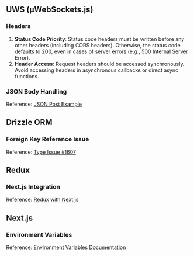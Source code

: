 ## UWS (µWebSockets.js)
### Headers
1. **Status Code Priority**: Status code headers must be written before any other headers (including CORS headers). Otherwise, the status code defaults to 200, even in cases of server errors (e.g., 500 Internal Server Error).
2. **Header Access**: Request headers should be accessed synchronously. Avoid accessing headers in asynchronous callbacks or direct async functions.

### JSON Body Handling
Reference: [JSON Post Example](https://github.com/uNetworking/uWebSockets.js/blob/master/examples/JsonPost.js)

## Drizzle ORM
### Foreign Key Reference Issue
Reference: [Type Issue #1607](https://github.com/drizzle-team/drizzle-orm/issues/1607)

## Redux
### Next.js Integration
Reference: [Redux with Next.js](https://redux.js.org/usage/nextjs)

## Next.js
### Environment Variables
Reference: [Environment Variables Documentation](https://nextjs.org/docs/app/guides/environment-variables)